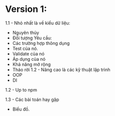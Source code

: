# Version 1:
1.1 - Nhỏ nhất là về kiểu dữ liệu:
+ Nguyên thủy
+ Đối tượng
Yêu cầu: 
+ Các trường hợp thông dụng
+ Test của nó.
+ Validate của nó
+ Áp dụng của nó
+ Khả năng mở rộng
+ Tháo rời
1.2 - Nâng cao là các kỹ thuật lập trình
+ OOP
+ DI

1.2 - Up to npm

1.3 - Các bài toán hay gặp
+ Biểu đồ.